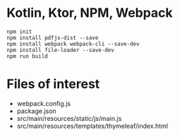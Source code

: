# Kotlin, Ktor, NPM, Webpack

```
npm init
npm install pdfjs-dist --save
npm install webpack webpack-cli --save-dev
npm install file-loader --save-dev  
npm run build
```

# Files of interest

* webpack.config.js
* package.json
* src/main/resources/static/js/main.js
* src/main/resources/templates/thymeleaf/index.html
